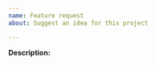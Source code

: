 ```yaml
---
name: Feature request
about: Suggest an idea for this project

---
```


<!--
Please do not open feature requests for missing parts of the Matrix specification.
We are tracking those features under https://github.com/element-hq/dendrite/issues?q=is%3Aissue+is%3Aopen+label%3Aare-we-synapse-yet
-->

**Description:**

<!-- Describe here the feature you are requesting. -->
